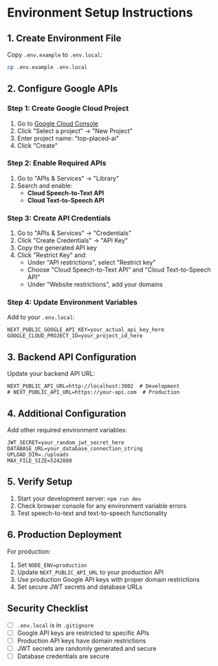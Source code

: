 # Environment Setup Instructions

## 1. Create Environment File
Copy `.env.example` to `.env.local`:
```bash
cp .env.example .env.local
```

## 2. Configure Google APIs

### Step 1: Create Google Cloud Project
1. Go to [Google Cloud Console](https://console.cloud.google.com/)
2. Click "Select a project" → "New Project"
3. Enter project name: "top-placed-ai"
4. Click "Create"

### Step 2: Enable Required APIs
1. Go to "APIs & Services" → "Library"
2. Search and enable:
   - **Cloud Speech-to-Text API**
   - **Cloud Text-to-Speech API**

### Step 3: Create API Credentials
1. Go to "APIs & Services" → "Credentials"
2. Click "Create Credentials" → "API Key"
3. Copy the generated API key
4. Click "Restrict Key" and:
   - Under "API restrictions", select "Restrict key"
   - Choose "Cloud Speech-to-Text API" and "Cloud Text-to-Speech API"
   - Under "Website restrictions", add your domains

### Step 4: Update Environment Variables
Add to your `.env.local`:
```env
NEXT_PUBLIC_GOOGLE_API_KEY=your_actual_api_key_here
GOOGLE_CLOUD_PROJECT_ID=your_project_id_here
```

## 3. Backend API Configuration
Update your backend API URL:
```env
NEXT_PUBLIC_API_URL=http://localhost:3002  # Development
# NEXT_PUBLIC_API_URL=https://your-api.com  # Production
```

## 4. Additional Configuration
Add other required environment variables:
```env
JWT_SECRET=your_random_jwt_secret_here
DATABASE_URL=your_database_connection_string
UPLOAD_DIR=./uploads
MAX_FILE_SIZE=5242880
```

## 5. Verify Setup
1. Start your development server: `npm run dev`
2. Check browser console for any environment variable errors
3. Test speech-to-text and text-to-speech functionality

## 6. Production Deployment
For production:
1. Set `NODE_ENV=production`
2. Update `NEXT_PUBLIC_API_URL` to your production API
3. Use production Google API keys with proper domain restrictions
4. Set secure JWT secrets and database URLs

## Security Checklist
- [ ] `.env.local` is in `.gitignore`
- [ ] Google API keys are restricted to specific APIs
- [ ] Production API keys have domain restrictions
- [ ] JWT secrets are randomly generated and secure
- [ ] Database credentials are secure